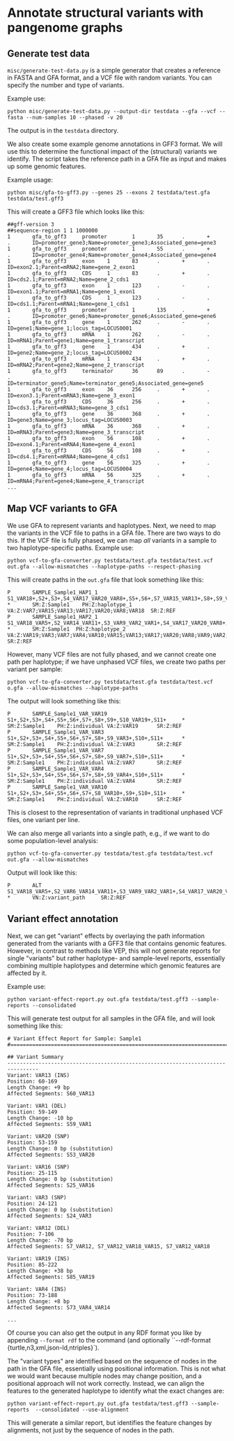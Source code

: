 # Annotate structural variants with pangenome graphs

## Generate test data

`misc/generate-test-data.py` is a simple generator that creates a
reference in FASTA and GFA format, and a VCF file with random
variants. You can specify the number and type of variants.

Example use:
```
python misc/generate-test-data.py --output-dir testdata --gfa --vcf --fasta --num-samples 10 --phased -v 20
```
The output is in the `testdata` directory.

We also create some example genome annotations in GFF3 format. We will
use this to determine the functional impact of the (structural)
variants we identify. The script takes the reference path in a GFA
file as input and makes up some genomic features.

Example usage:
```
python misc/gfa-to-gff3.py --genes 25 --exons 2 testdata/test.gfa testdata/test.gff3
```
This will create a GFF3 file which looks like this:
```
##gff-version 3
##sequence-region 1 1 1000000
1       gfa_to_gff3     promoter        1       35      .       +       .       ID=promoter_gene3;Name=promoter_gene3;Associated_gene=gene3
1       gfa_to_gff3     promoter        1       55      .       +       .       ID=promoter_gene4;Name=promoter_gene4;Associated_gene=gene4
1       gfa_to_gff3     exon    1       83      .       +       .       ID=exon2.1;Parent=mRNA2;Name=gene_2_exon1
1       gfa_to_gff3     CDS     1       83      .       +       .       ID=cds2.1;Parent=mRNA2;Name=gene_2_cds1
1       gfa_to_gff3     exon    1       123     .       -       .       ID=exon1.1;Parent=mRNA1;Name=gene_1_exon1
1       gfa_to_gff3     CDS     1       123     .       -       .       ID=cds1.1;Parent=mRNA1;Name=gene_1_cds1
1       gfa_to_gff3     promoter        1       135     .       +       .       ID=promoter_gene6;Name=promoter_gene6;Associated_gene=gene6
1       gfa_to_gff3     gene    1       262     .       -       .       ID=gene1;Name=gene_1;locus_tag=LOCUS0001
1       gfa_to_gff3     mRNA    1       262     .       -       .       ID=mRNA1;Parent=gene1;Name=gene_1_transcript
1       gfa_to_gff3     gene    1       434     .       +       .       ID=gene2;Name=gene_2;locus_tag=LOCUS0002
1       gfa_to_gff3     mRNA    1       434     .       +       .       ID=mRNA2;Parent=gene2;Name=gene_2_transcript
1       gfa_to_gff3     terminator      36      89      .       -       .       ID=terminator_gene5;Name=terminator_gene5;Associated_gene=gene5
1       gfa_to_gff3     exon    36      256     .       +       .       ID=exon3.1;Parent=mRNA3;Name=gene_3_exon1
1       gfa_to_gff3     CDS     36      256     .       +       .       ID=cds3.1;Parent=mRNA3;Name=gene_3_cds1
1       gfa_to_gff3     gene    36      368     .       +       .       ID=gene3;Name=gene_3;locus_tag=LOCUS0003
1       gfa_to_gff3     mRNA    36      368     .       +       .       ID=mRNA3;Parent=gene3;Name=gene_3_transcript
1       gfa_to_gff3     exon    56      108     .       +       .       ID=exon4.1;Parent=mRNA4;Name=gene_4_exon1
1       gfa_to_gff3     CDS     56      108     .       +       .       ID=cds4.1;Parent=mRNA4;Name=gene_4_cds1
1       gfa_to_gff3     gene    56      325     .       +       .       ID=gene4;Name=gene_4;locus_tag=LOCUS0004
1       gfa_to_gff3     mRNA    56      325     .       +       .       ID=mRNA4;Parent=gene4;Name=gene_4_transcript
...
```

## Map VCF variants to GFA

We use GFA to represent variants and haplotypes. Next, we need to map
the variants in the VCF file to paths in a GFA file. There are two
ways to do this. If the VCF file is fully phased, we can map *all*
variants in a sample to two haplotype-specific paths. Example use:
```
python vcf-to-gfa-converter.py testdata/test.gfa testdata/test.vcf out.gfa --allow-mismatches --haplotype-paths --respect-phasing
```
This will create paths in the `out.gfa` file that look something like this:
```
P       SAMPLE_Sample1_HAP1_1   S1_VAR18+,S2+,S3+,S4_VAR17_VAR20_VAR8+,S5+,S6+,S7_VAR15_VAR13+,S8+,S9_VAR7+,S10+,S11+   *       SM:Z:Sample1    PH:Z:haplotype_1        VA:Z:VAR7;VAR15;VAR13;VAR17;VAR20;VAR8;VAR18  SR:Z:REF
P       SAMPLE_Sample1_HAP2_1   S1_VAR18_VAR5+,S2_VAR14_VAR11+,S3_VAR9_VAR2_VAR1+,S4_VAR17_VAR20_VAR8+,S5+,S6+,S7_VAR15_VAR13+,S8_VAR10+,S9_VAR3_VAR7_VAR4+,S10_VAR19+,S11+     *       SM:Z:Sample1  PH:Z:haplotype_2        VA:Z:VAR19;VAR3;VAR7;VAR4;VAR10;VAR15;VAR13;VAR17;VAR20;VAR8;VAR9;VAR2;VAR1;VAR14;VAR11;VAR18;VAR5      SR:Z:REF
```

However, many VCF files are not fully phased, and we cannot create one
path per haplotype; if we have unphased VCF files, we create two paths
per variant per sample:
```
python vcf-to-gfa-converter.py testdata/test.gfa testdata/test.vcf o.gfa --allow-mismatches --haplotype-paths
```
The output will look something like this:
```
P       SAMPLE_Sample1_VAR_VAR19        S1+,S2+,S3+,S4+,S5+,S6+,S7+,S8+,S9+,S10_VAR19+,S11+     *       SM:Z:Sample1    PH:Z:individual VA:Z:VAR19      SR:Z:REF
P       SAMPLE_Sample1_VAR_VAR3 S1+,S2+,S3+,S4+,S5+,S6+,S7+,S8+,S9_VAR3+,S10+,S11+      *       SM:Z:Sample1    PH:Z:individual VA:Z:VAR3       SR:Z:REF
P       SAMPLE_Sample1_VAR_VAR7 S1+,S2+,S3+,S4+,S5+,S6+,S7+,S8+,S9_VAR7+,S10+,S11+      *       SM:Z:Sample1    PH:Z:individual VA:Z:VAR7       SR:Z:REF
P       SAMPLE_Sample1_VAR_VAR4 S1+,S2+,S3+,S4+,S5+,S6+,S7+,S8+,S9_VAR4+,S10+,S11+      *       SM:Z:Sample1    PH:Z:individual VA:Z:VAR4       SR:Z:REF
P       SAMPLE_Sample1_VAR_VAR10        S1+,S2+,S3+,S4+,S5+,S6+,S7+,S8_VAR10+,S9+,S10+,S11+     *       SM:Z:Sample1    PH:Z:individual VA:Z:VAR10      SR:Z:REF
```
This is closest to the representation of variants in traditional
unphased VCF files, one variant per line.

We can also merge all variants into a single path, e.g., if we want to
do some population-level analysis:
```
python vcf-to-gfa-converter.py testdata/test.gfa testdata/test.vcf out.gfa --allow-mismatches
```
Output will look like this:
```
P       ALT     S1_VAR18_VAR5+,S2_VAR6_VAR14_VAR11+,S3_VAR9_VAR2_VAR1+,S4_VAR17_VAR20_VAR8+,S5_VAR12+,S6+,S7_VAR16_VAR15_VAR13+,S8_VAR10+,S9_VAR3_VAR7_VAR4+,S10_VAR19+,S11+    *       VN:Z:variant_path     SR:Z:REF
```

## Variant effect annotation

Next, we can get "variant" effects by overlaying the path information
generated from the variants with a GFF3 file that contains genomic
features. However, in contrast to methods like VEP, this will not
generate reports for single "variants" but rather haplotype- and
sample-level reports, essentially combining multiple haplotypes and
determine which genomic features are affected by it.

Example use:
```
python variant-effect-report.py out.gfa testdata/test.gff3 --sample-reports --consolidated
```
This will generate test output for all samples in the GFA file, and
will look something like this:
```
# Variant Effect Report for Sample: Sample1
#===============================================================================

## Variant Summary
--------------------------------------------------------------------------------
Variant: VAR13 (INS)
Position: 60-169
Length Change: +9 bp
Affected Segments: S60_VAR13

Variant: VAR1 (DEL)
Position: 59-149
Length Change: -10 bp
Affected Segments: S59_VAR1

Variant: VAR20 (SNP)
Position: 53-159
Length Change: 0 bp (substitution)
Affected Segments: S53_VAR20

Variant: VAR16 (SNP)
Position: 25-115
Length Change: 0 bp (substitution)
Affected Segments: S25_VAR16

Variant: VAR3 (SNP)
Position: 24-121
Length Change: 0 bp (substitution)
Affected Segments: S24_VAR3

Variant: VAR12 (DEL)
Position: 7-106
Length Change: -70 bp
Affected Segments: S7_VAR12, S7_VAR12_VAR18_VAR15, S7_VAR12_VAR18

Variant: VAR19 (INS)
Position: 85-222
Length Change: +38 bp
Affected Segments: S85_VAR19

Variant: VAR4 (INS)
Position: 73-188
Length Change: +8 bp
Affected Segments: S73_VAR4_VAR14

...
```

Of course you can also get the output in any RDF format you like by
appending `--format rdf` to the command (and optionally ``--rdf-format
{turtle,n3,xml,json-ld,ntriples}`).

The "variant types" are identified based on the sequence of nodes in
the path in the GFA file, essentially using positional
information. This is not what we would want because multiple nodes may
change position, and a positional approach will not work
correctly. Instead, we can align the features to the generated
haplotype to identify what the exact changes are:
```
python variant-effect-report.py out.gfa testdata/test.gff3 --sample-reports  --consolidated --use-alignment
```
This will generate a similar report, but identifies the feature
changes by alignments, not just by the sequence of nodes in the path.

